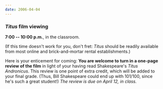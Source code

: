 ```yaml
---
date: 2006-04-04
---
```


### <cite>Titus</cite> film viewing

**7:00 -- 10:00 p.m.**, in the classroom.

(If this time doesn't work for you, don't fret: <cite>Titus</cite> should be readily available from most online and brick-and-mortar rental establishments.)

Here is your enticement for coming: **You are welcome to turn in a one-page review of the film** in light of your having read Shakespeare's <cite>Titus Andronicus</cite>. This review is one point of extra credit, which will be added to your final grade. (Thus, Bill Shakespeare could end up with 101/100, since he's such a great student!) *The review is due on April 12, in class.*
